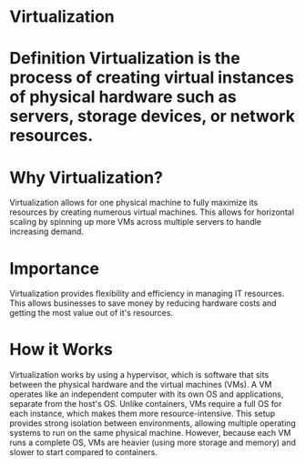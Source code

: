 <h1>Virtualization<h1>
Definition
Virtualization is the process of creating virtual instances of physical hardware such as servers, storage devices, or network resources. 
  
<h1>Why Virtualization?</h1>
Virtualization allows for one physical machine to fully maximize its resources by creating numerous virtual machines. This allows for horizontal scaling by spinning up more VMs across multiple servers to handle increasing demand.

<h1>Importance</h1>
Virtualization provides flexibility and efficiency in managing IT resources. This allows businesses to save money by reducing hardware costs and getting the most value out of it's resources.

<h1>How it Works</h1>
Virtualization works by using a hypervisor, which is software that sits between the physical hardware and the virtual machines (VMs). A VM operates like an independent computer with its own OS and applications, separate from the host's OS. Unlike containers, VMs require a full OS for each instance, which makes them more resource-intensive. This setup provides strong isolation between environments, allowing multiple operating systems to run on the same physical machine. However, because each VM runs a complete OS, VMs are heavier (using more storage and memory) and slower to start compared to containers.


